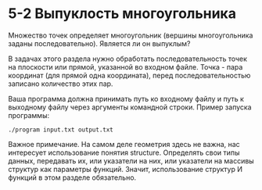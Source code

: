 # 5-2 Выпуклость многоугольника

Множество точек определяет многоугольник (вершины многоугольника заданы последовательно). Является ли он выпуклым?

В задачах этого раздела нужно обработать последовательность точек на плоскости или прямой, указанной во входном файле. Точка - пара координат (для прямой одна координата), перед последовательностью записано количество этих пар.

Ваша программа должна принимать путь ко входному файлу и путь к выходному файлу через аргументы командной строки. Пример запуска программы:

```./program input.txt output.txt```

Важное примечание. На самом деле геометрия здесь не важна, нас интересует использование понятия structure. Определять свои типы данных, передавать их, или указатели на них, или указатели на массивы структур как параметры функций. Значит, использование структур И функций в этом разделе обязательно.
